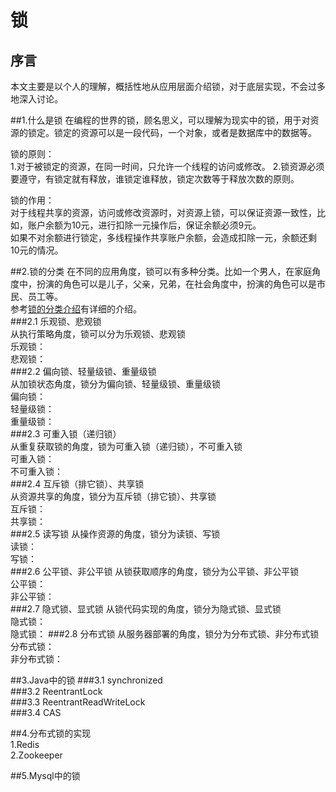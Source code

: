 # 锁  

## 序言  
本文主要是以个人的理解，概括性地从应用层面介绍锁，对于底层实现，不会过多地深入讨论。

##1.什么是锁
在编程的世界的锁，顾名思义，可以理解为现实中的锁，用于对资源的锁定。锁定的资源可以是一段代码，一个对象，或者是数据库中的数据等。  

锁的原则：  
1.对于被锁定的资源，在同一时间，只允许一个线程的访问或修改。
2.锁资源必须要遵守，有锁定就有释放，谁锁定谁释放，锁定次数等于释放次数的原则。 

锁的作用：  
对于线程共享的资源，访问或修改资源时，对资源上锁，可以保证资源一致性，比如，账户余额为10元，进行扣除一元操作后，保证余额必须9元。  
如果不对余额进行锁定，多线程操作共享账户余额，会造成扣除一元，余额还剩10元的情况。
  
##2.锁的分类
在不同的应用角度，锁可以有多种分类。比如一个男人，在家庭角度中，扮演的角色可以是儿子，父亲，兄弟，在社会角度中，扮演的角色可以是市民、员工等。  
参考[锁的分类介绍](https://zhuanlan.zhihu.com/p/71156910)有详细的介绍。  
###2.1 乐观锁、悲观锁  
从执行策略角度，锁可以分为乐观锁、悲观锁  
乐观锁：  
悲观锁：  
###2.2 偏向锁、轻量级锁、重量级锁  
从加锁状态角度，锁分为偏向锁、轻量级锁、重量级锁  
偏向锁：  
轻量级锁：  
重量级锁：  
###2.3 可重入锁（递归锁）  
从重复获取锁的角度，锁为可重入锁（递归锁），不可重入锁  
可重入锁：  
不可重入锁：  
###2.4 互斥锁（排它锁）、共享锁  
从资源共享的角度，锁分为互斥锁（排它锁）、共享锁  
互斥锁：  
共享锁：  
###2.5 读写锁
从操作资源的角度，锁分为读锁、写锁  
读锁：  
写锁：  
###2.6 公平锁、非公平锁
从锁获取顺序的角度，锁分为公平锁、非公平锁  
公平锁：  
非公平锁：  
###2.7 隐式锁、显式锁
从锁代码实现的角度，锁分为隐式锁、显式锁  
隐式锁：  
隐式锁： 
###2.8 分布式锁
从服务器部署的角度，锁分为分布式锁、非分布式锁  
分布式锁：  
非分布式锁：  

##3.Java中的锁
###3.1 synchronized  
###3.2 ReentrantLock  
###3.3 ReentrantReadWriteLock  
###3.4 CAS  

##4.分布式锁的实现  
1.Redis  
2.Zookeeper  

##5.Mysql中的锁

